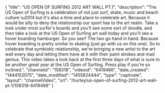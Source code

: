{
    "title": "US OPEN OF SURFING 2012 ART WALL PT.1",
    "description": "The US Open of Surfing is a celebration of not just surf, skate, music and beach culture \u2014 but it's also a time and place to celebrate art. Because it would be silly to deny the relationship our sport has to the art realm. Take a look under most surfer's boards and you'll see some sort of doodle, and then take a look at the US Open of Surfing art wall today and you'll see a hover boarding hamburger. So you see? The two go hand in hand. Because hover boarding is pretty similar to skating (just go with us on this one). So to celebrate that symbiotic relationship, we're bringing a new artist to the art wall every day and letting them have at it with their paint strokes and mad genius. This video takes a look back at the first three days of what is sure to be another great year at the US Open of Surfing. Press play if you're so inclined.",
    "channelid": "158318",
    "videoid": "6419466",
    "date_created": "1444152075",
    "date_modified": "1455824444",
    "type": "captivate",
    "layout": "channelVideo",
    "url": "\/hurley\/us-open-of-surfing-2012-art-wall-pt-1\/158318-6419466"
}